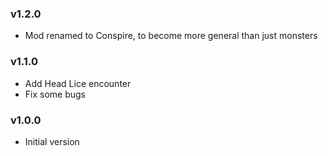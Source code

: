 ### v1.2.0
* Mod renamed to Conspire, to become more general than just monsters

### v1.1.0
* Add Head Lice encounter
* Fix some bugs

### v1.0.0
* Initial version